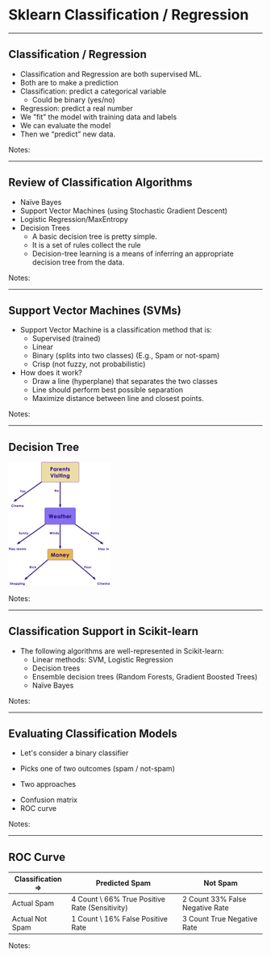 # Sklearn Classification / Regression
---

## Classification / Regression
  * Classification and Regression are both supervised ML.
  * Both are to make a prediction
  * Classification: predict a categorical variable 
    - Could be binary (yes/no)
  * Regression: predict a real number
  * We ”fit” the model with training data and labels
  * We can evaluate the model
  * Then we “predict” new data.



Notes:

---

## Review of Classification Algorithms
  * Naïve Bayes
  * Support Vector Machines (using Stochastic Gradient Descent)
  * Logistic Regression/MaxEntropy
  * Decision Trees
    - A basic decision tree is pretty simple. 
    - It is a set of rules collect the rule
    - Decision-tree learning is a means of inferring an appropriate decision tree from the data.



Notes:

---

## Support Vector Machines (SVMs)
  * Support Vector Machine is a classification method that is:
    - Supervised (trained)
    - Linear
    - Binary (splits into two classes)  (E.g., Spam or not-spam)
    - Crisp (not fuzzy, not probabilistic)
  * How does it work?
    - Draw a line (hyperplane) that separates the two classes
    - Line should perform best possible separation
    - Maximize distance between line and closest points.



Notes:

---

## Decision Tree

<img src="../../assets/images/data-analysis-python/decision-tree.png" alt="data.png" style="width:40%;"/><!-- {"left" : 2.71, "top" : 1.14, "height" : 5.86, "width" : 4.83} -->


Notes:

---

## Classification Support in Scikit-learn
  * The following algorithms are well-represented in Scikit-learn:
    - Linear methods: SVM, Logistic Regression
    - Decision trees
    - Ensemble decision trees (Random Forests, Gradient Boosted Trees)
    - Naïve Bayes


Notes:

---

## Evaluating Classification Models
  * Let's consider a binary classifier
   - Picks one of two outcomes  (spam / not-spam)
  * Two approaches
   - Confusion matrix
   - ROC curve


Notes:

---

## ROC Curve

| Classification => | Predicted Spam                                     | Not Spam                            |
|-------------------|----------------------------------------------------|-------------------------------------|
| Actual Spam       | 4 Count  \\ 66%  True Positive  Rate (Sensitivity) | 2 Count  33%  False Negative  Rate  |
| Actual Not Spam   | 1 Count  \\ 16%  False Positive  Rate              | 3 Count    True Negative Rate       |

<!-- {"left" : 0.25, "top" : 1.12, "height" : 1.88, "width" : 9.75, "columnwidth" : [3.25, 3.25, 3.25]} -->


Notes:

